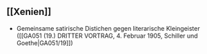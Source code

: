 ## [[Xenien]]
- Gemeinsame satirische Distichen gegen literarische Kleingeister ([[GA051 (19.) DRITTER VORTRAG, 4. Februar 1905, Schiller und Goethe|GA051/19]])
